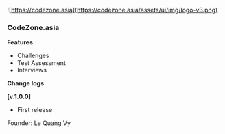 ![https://codezone.asia](https://codezone.asia/assets/ui/img/logo-v3.png)
### CodeZone.asia

**Features**

- Challenges
- Test Assessment
- Interviews

**Change logs**

**[v.1.0.0]**

- First release


Founder: Le Quang Vy
